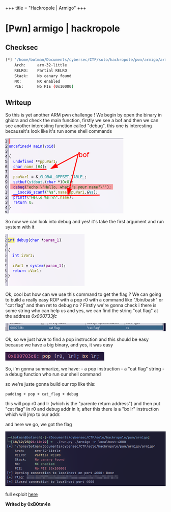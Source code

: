 +++
title = "Hackropole | Armigo"
+++

# [Pwn] armigo | hackropole

## Checksec

```bash
[*] '/home/botman/Documents/cybersec/CTF/solo/hackropole/pwn/armigo/armigo'
    Arch:     arm-32-little
    RELRO:    Partial RELRO
    Stack:    No canary found
    NX:       NX enabled
    PIE:      No PIE (0x10000)
```

## Writeup

So this is yet another ARM pwn challenge !
We begin by open the binary in ghidra and check the main function, firstly we see a bof and then we can see another interesting function called "debug", this one is interesting becauseit's look like it's run some shell commands

![main](/images/armigo/main.png)

So now we can look into debug and yes! it's take the first argument and run system with it

![debug](/images/armigo/debug.png)

Ok, cool but how can we use this command to get the flag ? 
We can going to build a really easy ROP with a pop r0 with a command like "/bin/bash" or "cat flag" and then ret to debug no ?
Firstly we're gonna check i there is some string who can help us and yes, we can find the string "cat flag" at the address *0x000733fc*

![cat flag](/images/armigo/cat_flag.png)

Ok, so we just have to find a pop instruction and this should be easy because we have a big binary, and yes, it was easy

![pop](/images/armigo/pop.png)

So, i'm gonna summarize,
we have:
    - a pop instruction
    - a "cat flag" string
    - a debug function who run our shell command

so we're juste gonna build our rop like this:
```exploit
padding + pop + cat_flag + debug
```
this will pop r0 and lr (which is the "parente return address") and then put "cat flag" in r0 and debug addr in lr, after this there is a "bx lr" instruction which will jmp to our addr. 

and here we go, we got the flag

![flag](/images/armigo/flag.png)

full exploit [here](/armigo/exploits/armigo.py)

**Writed by 0xB0tm4n**
